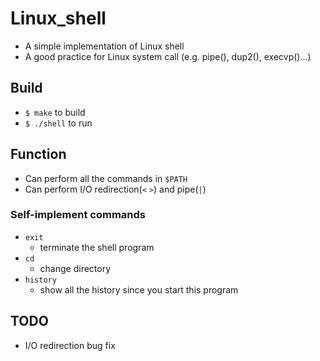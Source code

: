 # Linux_shell
* A simple implementation of Linux shell
* A good practice for Linux system call
  (e.g. pipe(), dup2(), execvp()...)

## Build
* `$ make` to build
* `$ ./shell` to run

## Function
* Can perform all the commands in `$PATH`
* Can perform I/O redirection(`<` `>`) and pipe(`|`)
### Self-implement commands
* `exit`
  * terminate the shell program 
* `cd`
  * change directory
* `history`
  * show all the history since you start this program

## TODO
* I/O redirection bug fix

